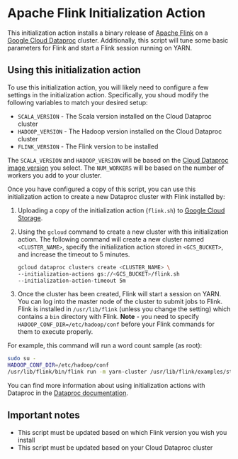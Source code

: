 # Apache Flink Initialization Action

This initialization action installs a binary release of [Apache Flink](http://flink.apache.org) on a [Google Cloud Dataproc](https://cloud.google.com/dataproc) cluster. Additionally, this script will tune some basic parameters for
Flink and start a Flink session running on YARN.

## Using this initialization action
To use this initialization action, you will likely need to configure a few settings in the initialization action. Specifically, you shoud modify the following variables to match your desired setup:

* `SCALA_VERSION` - The Scala version installed on the Cloud Dataproc cluster
* `HADOOP_VERSION` - The Hadoop version installed on the Cloud Dataproc cluster
* `FLINK_VERSION` - The Flink version to be installed

The `SCALA_VERSION` and `HADOOP_VERSION` will be based on the [Cloud Dataproc image version](https://cloud.google.com/dataproc/concepts/dataproc-versions) you select. The `NUM_WORKERS` will be based on the number of workers you add to your cluster.

Once you have configured a copy of this script, you can use this initialization action to create a new Dataproc cluster with Flink installed by:

1. Uploading a copy of the initialization action (`flink.sh`) to [Google Cloud Storage](https://cloud.google.com/storage).
1. Using the `gcloud` command to create a new cluster with this initialization action. The following command will create a new cluster named `<CLUSTER_NAME>`, specify the initialization action stored in `<GCS_BUCKET>`, and increase the timeout to 5 minutes.

    ```bash
    gcloud dataproc clusters create <CLUSTER_NAME> \
    --initialization-actions gs://<GCS_BUCKET>/flink.sh   
    --initialization-action-timeout 5m
    ```
1. Once the cluster has been created, Flink will start a session on YARN. You can log into the master node of the cluster to submit jobs to Flink. Flink is installed in `/usr/lib/flink` (unless you change the setting) which contains a `bin` directory with Flink. **Note** - you need to specify `HADOOP_CONF_DIR=/etc/hadoop/conf` before your Flink commands for them to execute properly.

For example, this command will run a word count sample (as root):

```bash
sudo su -
HADOOP_CONF_DIR=/etc/hadoop/conf
/usr/lib/flink/bin/flink run -m yarn-cluster /usr/lib/flink/examples/streaming/WordCount.jar
```
	
You can find more information about using initialization actions with Dataproc in the [Dataproc documentation](https://cloud.google.com/dataproc/init-actions).

## Important notes
* This script must be updated based on which Flink version you wish you install
* This script must be updated based on your Cloud Dataproc cluster
